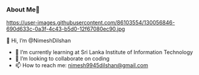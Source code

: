 ### About Me👋

https://user-images.githubusercontent.com/86103554/130056846-690d633c-0a3f-4c43-b5d0-12f67080ec90.jpg

  👋 Hi, I’m @NimeshDilshan
- 🌱 I’m currently learning at Sri Lanka Institute of Information Technology
- 👯 I’m looking to collaborate on coding
- 📫 How to reach me: nimesh9945dilshan@gmail.com


